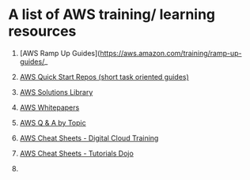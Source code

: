# A list of AWS training/ learning resources

1. [AWS Ramp Up Guides](https://aws.amazon.com/training/ramp-up-guides/_

2. [AWS Quick Start Repos (short task oriented guides)](https://github.com/orgs/aws-quickstart/repositories)

3. [AWS Solutions Library](https://aws.amazon.com/solutions/)

4. [AWS Whitepapers](https://aws.amazon.com/whitepapers/)

5. [AWS Q & A by Topic](https://repost.aws/topics)

6. [AWS Cheat Sheets - Digital Cloud Training](https://digitalcloud.training/aws-cheat-sheets/)

7. [AWS Cheat Sheets - Tutorials Dojo](https://tutorialsdojo.com/aws-cheat-sheets/)

8. 
